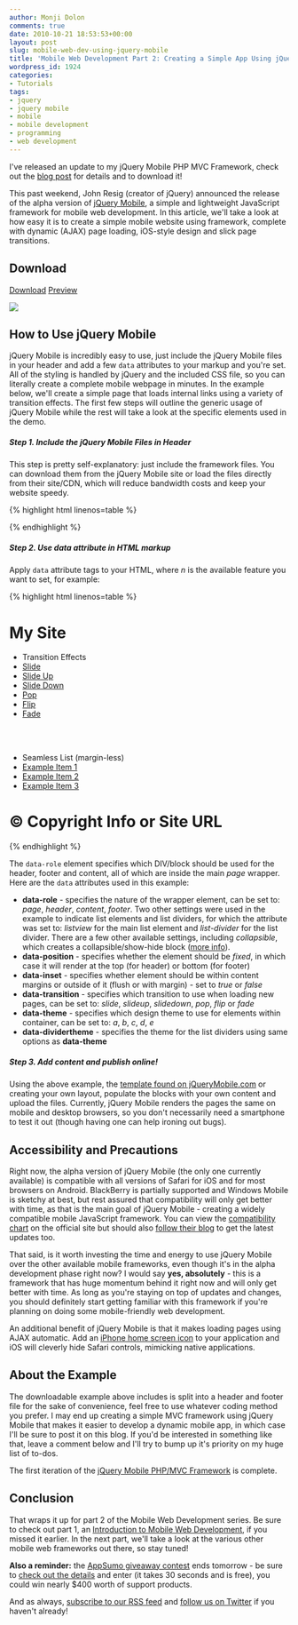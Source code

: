 ```yaml
---
author: Monji Dolon
comments: true
date: 2010-10-21 18:53:53+00:00
layout: post
slug: mobile-web-dev-using-jquery-mobile
title: 'Mobile Web Development Part 2: Creating a Simple App Using jQuery Mobile'
wordpress_id: 1924
categories:
- Tutorials
tags:
- jquery
- jquery mobile
- mobile
- mobile development
- programming
- web development
---
```


I've released an update to my jQuery Mobile PHP MVC Framework, check out the [blog post](http://devgrow.com/updated-jquery-mobile-php-mvc-framework/) for details and to download it!

This past weekend, John Resig (creator of jQuery) announced the release of the alpha version of [jQuery Mobile](http://jquerymobile.com/), a simple and lightweight JavaScript framework for mobile web development.  In this article, we'll take a look at how easy it is to create a simple mobile website using framework, complete with dynamic (AJAX) page loading, iOS-style design and slick page transitions.

## Download

<div class="download">
  <a href="http://devgrow.s3.amazonaws.com/assets/files/jquerymobile.zip" class="primary">Download</a>
  <a href="http://demos.devgrow.com/jquerymobile/" class="secondary">Preview</a>
</div>

[![](http://devgrow.s3.amazonaws.com/assets/images/mobile-dev2-screenshot.png)](http://demos.devgrow.com/jquerymobile/)

## How to Use jQuery Mobile

jQuery Mobile is incredibly easy to use, just include the jQuery Mobile files in your header and add a few `data` attributes to your markup and you're set.  All of the styling is handled by jQuery and the included CSS file, so you can literally create a complete mobile webpage in minutes.  In the example below, we'll create a simple page that loads internal links using a variety of transition effects.  The first few steps will outline the generic usage of jQuery Mobile while the rest will take a look at the specific elements used in the demo.

##### Step 1. Include the jQuery Mobile Files in Header

This step is pretty self-explanatory: just include the framework files.  You can download them from the jQuery Mobile site or load the files directly from their site/CDN, which will reduce bandwidth costs and keep your website speedy.

{% highlight html linenos=table %}
<link rel="stylesheet" href="http://code.jquery.com/mobile/1.0a1/jquery.mobile-1.0a1.min.css" />
<script type="text/javascript" src="http://code.jquery.com/jquery-1.4.3.min.js"></script>
<script type="text/javascript" src="http://code.jquery.com/mobile/1.0a1/jquery.mobile-1.0a1.min.js"></script>
{% endhighlight %}

##### Step 2. Use data attribute in HTML markup


Apply `data` attribute tags to your HTML, where _n_ is the available feature you want to set, for example:

{% highlight html linenos=table %}
<div data-role="page" data-theme="b">
  <div data-role="header" data-theme="b">
    <h1>My Site</h1>
  </div>
  <div data-role="content">
    <ul data-role="listview" data-inset="true" data-theme="c" data-dividertheme="a">
      <li data-role="list-divider">Transition Effects</li>
      <li><a href="effects.php?id=slide" data-transition="slide">Slide</a></li>
      <li><a href="effects.php?id=slideup" data-transition="slideup">Slide Up</a></li>
      <li><a href="effects.php?id=slidedown" data-transition="slidedown">Slide Down</a></li>
      <li><a href="effects.php?id=pop" data-transition="pop">Pop</a></li>
      <li><a href="effects.php?id=flip" data-transition="flip">Flip</a></li>
      <li><a href="effects.php?id=fade" data-transition="fade">Fade</a></li>
    </ul>
    <br /><br />
    <ul data-role="listview" data-dividertheme="e">
      <li data-role="list-divider">Seamless List (margin-less)</li>
      <li><a href="#" data-transition="slide">Example Item 1</a></li>
      <li><a href="#" data-transition="slide">Example Item 2</a></li>
      <li><a href="#" data-transition="slide">Example Item 3</a></li>
    </ul>
  </div>
  <div data-role="footer" data-position="fixed">
    <h1>&copy; Copyright Info or Site URL</h1>
  </div>
</div>
{% endhighlight %}

The `data-role` element specifies which DIV/block should be used for the header, footer and content, all of which are inside the main _page_ wrapper.  Here are the `data` attributes used in this example:

  * **data-role** - specifies the nature of the wrapper element, can be set to: _page_, _header_, _content_, _footer_.  Two other settings were used in the example to indicate list elements and list dividers, for which the attribute was set to: _listview_ for the main list element and _list-divider_ for the list divider.  There are a few other available settings, including _collapsible_, which creates a collapsible/show-hide block ([more info](http://jquerymobile.com/demos/1.0a1/#docs/content/content-collapsible.html)).
  * **data-position** - specifies whether the element should be _fixed_, in which case it will render at the top (for header) or bottom (for footer)
  * **data-inset** - specifies whether element should be within content margins or outside of it (flush or with margin) - set to _true_ or _false_
  * **data-transition** - specifies which transition to use when loading new pages, can be set to: _slide_, _slideup_, _slidedown_, _pop_, _flip_ or _fade_
  * **data-theme** - specifies which design theme to use for elements within container, can be set to: _a_, _b_, _c_, _d_, _e_
  * **data-dividertheme** - specifies the theme for the list dividers using same options as **data-theme**

##### Step 3. Add content and publish online!

Using the above example, the [template found on jQueryMobile.com](http://jquerymobile.com/demos/1.0a1/#docs/pages/docs-pages.html) or creating your own layout, populate the blocks with your own content and upload the files.  Currently, jQuery Mobile renders the pages the same on mobile and desktop browsers, so you don't necessarily need a smartphone to test it out (though having one can help ironing out bugs).

## Accessibility and Precautions

Right now, the alpha version of jQuery Mobile (the only one currently available) is compatible with all versions of Safari for iOS and for most browsers on Android.  BlackBerry is partially supported and Windows Mobile is sketchy at best, but rest assured that compatibility will only get better with time, as that is the main goal of jQuery Mobile - creating a widely compatible mobile JavaScript framework.  You can view the [compatibility chart](http://jquerymobile.com/gbs/) on the official site but should also [follow their blog](http://jquerymobile.com/blog/) to get the latest updates too.

That said, is it worth investing the time and energy to use jQuery Mobile over the other available mobile frameworks, even though it's in the alpha development phase right now?  I would say **yes, absolutely** - this is a framework that has huge momentum behind it right now and will only get better with time.  As long as you're staying on top of updates and changes, you should definitely start getting familiar with this framework if you're planning on doing some mobile-friendly web development.

An additional benefit of jQuery Mobile is that it makes loading pages using AJAX automatic.  Add an [iPhone home screen icon](http://www.askdavetaylor.com/how_to_create_custom_apple_iphone_website_icon.html) to your application and iOS will cleverly hide Safari controls, mimicking native applications.

## About the Example

The downloadable example above includes is split into a header and footer file for the sake of convenience, feel free to use whatever coding method you prefer.  I may end up creating a simple MVC framework using jQuery Mobile that makes it easier to develop a dynamic mobile app, in which case I'll be sure to post it on this blog.  If you'd be interested in something like that, leave a comment below and I'll try to bump up it's priority on my huge list of to-dos.

The first iteration of the [jQuery Mobile PHP/MVC Framework](http://devgrow.com/jquery-mobile-php-mvc-framework/) is complete.

## Conclusion

That wraps it up for part 2 of the Mobile Web Development series.  Be sure to check out part 1, an [Introduction to Mobile Web Development](http://devgrow.com/intro-to-mobile-web-dev/), if you missed it earlier.  In the next part, we'll take a look at the various other mobile web frameworks out there, so stay tuned!

**Also a reminder:** the [AppSumo giveaway contest](http://devgrow.com/appsumo-giveaway/) ends tomorrow - be sure to [check out the details](http://devgrow.com/appsumo-giveaway/) and enter (it takes 30 seconds and is free), you could win nearly $400 worth of support products.

And as always, [subscribe to our RSS feed](http://feeds.feedburner.com/devgrow) and [follow us on Twitter](http://twitter.com/ThinkDevGrow) if you haven't already!